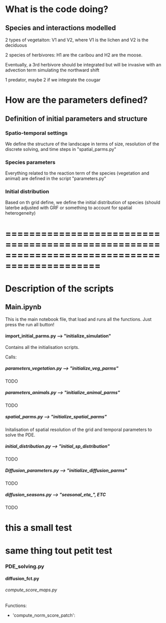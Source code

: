 # What is the code doing?

## Species and interactions modelled

2 types of vegetaiton: V1 and V2, where V1 is the lichen and V2 is the deciduous

2 species of herbivores: H1 are the caribou and H2 are the moose. 

Eventually, a 3rd herbivore should be integrated but will be invasive with an advection term simulating the northward shift

1 predator, maybe 2 if we integrate the cougar


# How are the parameters defined?
## Definition of initial parameters and structure

### Spatio-temporal settings
We define the structure of the landscape in terms of size, resolution of the discrete solving, and time steps in "spatial_parms.py"

### Species parameters
Everything related to the reaction term of the species (vegetation and animal) are defined in the script "parameters.py"

### Initial distribution
Based on th grid define, we define the initial distribution of species (should laterbe adjusted with GRF or something to account for spatial heterogeneity)


# ==============================================================================================


# Description of the scripts

## Main.ipynb
This is the main notebook file, that load and runs all the functions. Just press the run all button! 

#### import_initial_parms.py --> "initialize_simulation"
Contains all the initialisation scripts. 

Calls: 
##### parameters_vegetation.py --> "initialize_veg_parms"
TODO

##### parameters_animals.py --> "initialize_animal_parms"
TODO

##### spatial_parms.py --> "initialize_spatial_parms"
Initalisation of spatial resolution of the grid and temporal parameters to solve the PDE.

##### initial_distribution.py --> "initial_sp_distribution"
TODO

##### Diffusion_parameters.py --> "initialize_diffusion_parms"
TODO

##### diffusion_seasons.py --> "seasonal_eta_", ETC
TODO

# this a small test
# same thing tout petit test


### PDE_solving.py





#### diffusion_fct.py

###### compute_score_maps.py
Functions:
* 'compute_norm_score_patch': 

